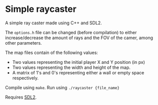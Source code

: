 # Simple raycaster
A simple ray caster made using C++ and SDL2.

The `options.h` file can be changed (before compilation) to either increase/decrease the amount of rays and the FOV of the camer, among other parameters. 

The map files contain of the following values:
- Two values representing the initial player X and Y position (in px)
- Two values representing the width and height of the map.
- A matrix of 1's and 0's representing either a wall or empty space respectively.

Compile using `make`.
Run using `./raycaster {file_name}`

Requires [SDL2](https://www.libsdl.org/).
